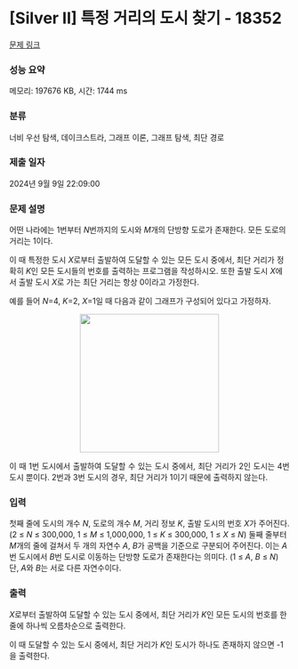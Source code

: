 # [Silver II] 특정 거리의 도시 찾기 - 18352 

[문제 링크](https://www.acmicpc.net/problem/18352) 

### 성능 요약

메모리: 197676 KB, 시간: 1744 ms

### 분류

너비 우선 탐색, 데이크스트라, 그래프 이론, 그래프 탐색, 최단 경로

### 제출 일자

2024년 9월 9일 22:09:00

### 문제 설명

<p>어떤 나라에는 1번부터 <em>N</em>번까지의 도시와 <em>M</em>개의 단방향 도로가 존재한다. 모든 도로의 거리는 1이다.</p>

<p>이 때 특정한 도시 <em>X</em>로부터 출발하여 도달할 수 있는 모든 도시 중에서, 최단 거리가 정확히 <em>K</em>인 모든 도시들의 번호를 출력하는 프로그램을 작성하시오. 또한 출발 도시 <em>X</em>에서 출발 도시 <em>X</em>로 가는 최단 거리는 항상 0이라고 가정한다.</p>

<p>예를 들어 <em>N</em>=4, <em>K</em>=2, <em>X</em>=1일 때 다음과 같이 그래프가 구성되어 있다고 가정하자.</p>

<p style="text-align: center;"><img alt="" src="https://upload.acmicpc.net/a5e311d7-7ce4-4638-88a5-3665fb4459e5/-/preview/" style="height: 249px; width: 250px;"></p>

<p style="text-align: justify;">이 때 1번 도시에서 출발하여 도달할 수 있는 도시 중에서, 최단 거리가 2인 도시는 4번 도시 뿐이다.  2번과 3번 도시의 경우, 최단 거리가 1이기 때문에 출력하지 않는다.</p>

### 입력 

 <p>첫째 줄에 도시의 개수 <em>N</em>, 도로의 개수 <em>M</em>, 거리 정보 <em>K</em>, 출발 도시의 번호 <em>X</em>가 주어진다. (2 ≤ <em>N </em>≤ 300,000, 1 ≤ <em>M </em>≤ 1,000,000, 1 ≤ <em>K </em>≤ 300,000, 1 ≤ <em>X </em>≤ <em>N</em>) 둘째 줄부터 <em>M</em>개의 줄에 걸쳐서 두 개의 자연수 <em>A</em>, <em>B</em>가 공백을 기준으로 구분되어 주어진다. 이는 <em>A</em>번 도시에서 <em>B</em>번 도시로 이동하는 단방향 도로가 존재한다는 의미다. (1 ≤ <em>A</em>, <em>B </em>≤ <em>N</em>) 단, <em>A</em>와 <em>B</em>는 서로 다른 자연수이다.</p>

### 출력 

 <p><em>X</em>로부터 출발하여 도달할 수 있는 도시 중에서, 최단 거리가 <em>K</em>인 모든 도시의 번호를 한 줄에 하나씩 오름차순으로 출력한다.</p>

<p>이 때 도달할 수 있는 도시 중에서, 최단 거리가 <em>K</em>인 도시가 하나도 존재하지 않으면 -1을 출력한다.</p>

